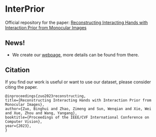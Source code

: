 # InterPrior
Official repository for the paper: [Reconstructing Interacting Hands with Interaction Prior from Monocular Images](https://arxiv.org/abs/2308.14082)

## News!
- We create our [webpage](https://www.yangangwang.com/papers/iccv2023_interprior/BinghuiZuo-ICCV2023_InterPrior.html), more details can be found from there.

## Citation
If you find our work is useful or want to use our dataset, please consider citing the paper.
```
@inproceedings{zuo2023reconstructing,
title={Reconstructing Interacting Hands with Interaction Prior from Monocular Images},
author={Zuo, Binghui and Zhao, Zimeng and Sun, Wenqian and Xie, Wei and Xue, Zhou and Wang, Yangang},
booktitle={Proceedings of the IEEE/CVF International Conference on Computer Vision},
year={2023},
}
```